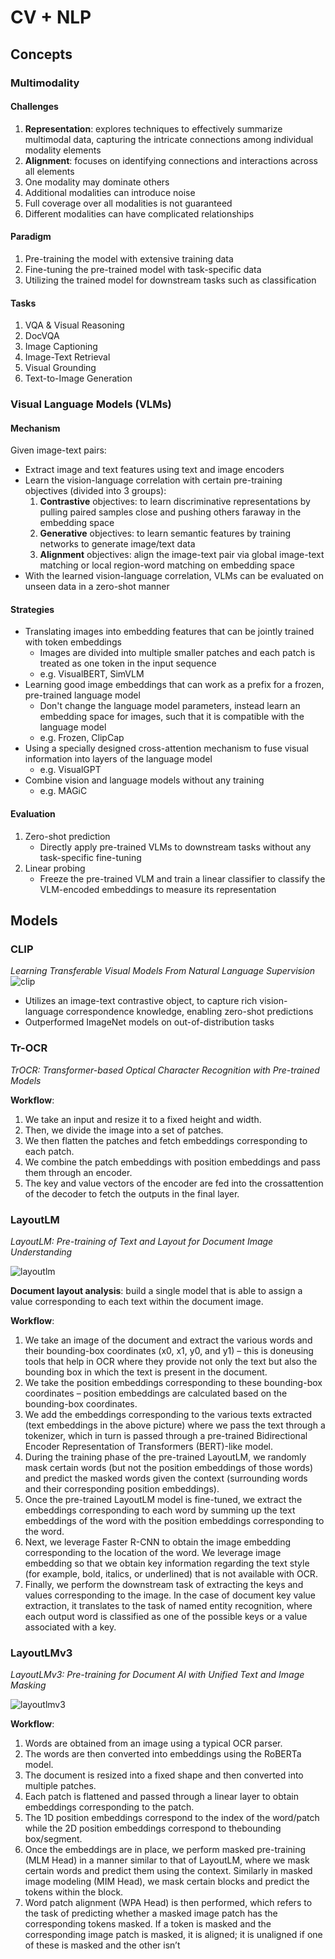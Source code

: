 # CV + NLP

## Concepts
### Multimodality
#### Challenges
1. **Representation**: explores techniques to effectively summarize multimodal data, capturing the intricate connections among individual modality elements
2. **Alignment**: focuses on identifying connections and interactions across all elements
3. One modality may dominate others
4. Additional modalities can introduce noise
5. Full coverage over all modalities is not guaranteed
6. Different modalities can have complicated relationships

#### Paradigm
1. Pre-training the model with extensive training data
2. Fine-tuning the pre-trained model with task-specific data
3. Utilizing the trained model for downstream tasks such as classification

#### Tasks
1. VQA & Visual Reasoning
2. DocVQA
3. Image Captioning
4. Image-Text Retrieval
5. Visual Grounding
6. Text-to-Image Generation

### Visual Language Models (VLMs)
#### Mechanism
Given image-text pairs:
- Extract image and text features using text and image encoders
- Learn the vision-language correlation with certain pre-training objectives (divided into 3 groups):
    1. **Contrastive** objectives: to learn discriminative representations by pulling paired samples close and pushing others faraway in the embedding space 
    2. **Generative** objectives: to learn semantic features by training networks to generate image/text data
    3. **Alignment** objectives: align the image-text pair via global image-text matching or local region-word matching on embedding space
- With the learned vision-language correlation, VLMs can be evaluated on unseen data in a zero-shot manner

#### Strategies
- Translating images into embedding features that can be jointly trained with token embeddings
    - Images are divided into multiple smaller patches and each patch is treated as one token in the input sequence
    - e.g. VisualBERT, SimVLM
- Learning good image embeddings that can work as a prefix for a frozen, pre-trained language model
    - Don't change the language model parameters, instead learn an embedding space for images, such that it is compatible with the language model
    - e.g. Frozen, ClipCap
- Using a specially designed cross-attention mechanism to fuse visual information into layers of the language model
    - e.g. VisualGPT
- Combine vision and language models without any training
    - e.g. MAGiC

#### Evaluation
1. Zero-shot prediction
    - Directly apply pre-trained VLMs to downstream tasks without any task-specific fine-tuning
2. Linear probing
    - Freeze the pre-trained VLM and train a linear classifier to classify the VLM-encoded embeddings to measure its representation

## Models
### CLIP
*Learning Transferable Visual Models From Natural Language Supervision*
![clip](./media/clip.png)


- Utilizes an image-text contrastive object, to capture rich vision-language correspondence knowledge, enabling zero-shot predictions
- Outperformed ImageNet models on out-of-distribution tasks

### Tr-OCR
*TrOCR: Transformer-based Optical Character Recognition with Pre-trained Models*

**Workflow**:
1. We take an input and resize it to a fixed height and width.
2. Then, we divide the image into a set of patches.
3. We then flatten the patches and fetch embeddings corresponding to each patch.
4. We combine the patch embeddings with position embeddings and pass them through an encoder.
5. The key and value vectors of the encoder are fed into the crossattention of the decoder to fetch the outputs in the final layer.

### LayoutLM
*LayoutLM: Pre-training of Text and Layout for Document Image Understanding*

![layoutlm](./media/layoutlm.png)

**Document layout analysis**: build a single model that is able to assign a value corresponding to each text within the document image.

**Workflow**:
1. We take an image of the document and extract the various words and
their bounding-box coordinates (x0, x1, y0, and y1) – this is doneusing tools that help in OCR where they provide not only the text but also the bounding box in which the text is present in the document.
2. We take the position embeddings corresponding to these bounding-box coordinates – position embeddings are calculated based on the bounding-box coordinates.
3. We add the embeddings corresponding to the various texts extracted (text embeddings in the above picture) where we pass the text through a tokenizer, which in turn is passed through a pre-trained Bidirectional Encoder Representation of Transformers (BERT)-like model.
4. During the training phase of the pre-trained LayoutLM, we randomly mask certain words (but not the position embeddings of those words) and predict the masked words given the context (surrounding words and their corresponding position embeddings).
5. Once the pre-trained LayoutLM model is fine-tuned, we extract the embeddings corresponding to each word by summing up the text embeddings of the word with the position embeddings corresponding to the word.
6. Next, we leverage Faster R-CNN to obtain the image embedding corresponding to the location of the word. We leverage image embedding so that we obtain key information regarding the text style (for example, bold, italics, or underlined) that is not available with OCR.
7. Finally, we perform the downstream task of extracting the keys and values corresponding to the image. In the case of document key value extraction, it translates to the task of named entity recognition, where each output word is classified as one of the possible keys or a value associated with a key.

### LayoutLMv3
*LayoutLMv3: Pre-training for Document AI with Unified Text and Image Masking*

![layoutlmv3](./media/layoutlmv3.png)

**Workflow**:
1. Words are obtained from an image using a typical OCR parser.
2. The words are then converted into embeddings using the RoBERTa model.
3. The document is resized into a fixed shape and then converted into multiple patches.
4. Each patch is flattened and passed through a linear layer to obtain embeddings corresponding to the patch.
5. The 1D position embeddings correspond to the index of the word/patch while the 2D position embeddings correspond to thebounding box/segment.
6. Once the embeddings are in place, we perform masked pre-training (MLM Head) in a manner similar to that of LayoutLM, where we mask certain words and predict them using the context. Similarly in masked image modeling (MIM Head), we mask certain blocks and predict the tokens within the block.
7. Word patch alignment (WPA Head) is then performed, which refers to the task of predicting whether a masked image patch has the corresponding tokens masked. If a token is masked and the corresponding image patch is masked, it is aligned; it is unaligned if one of these is masked and the other isn’t